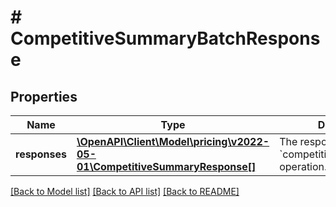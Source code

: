 # # CompetitiveSummaryBatchResponse

## Properties

Name | Type | Description | Notes
------------ | ------------- | ------------- | -------------
**responses** | [**\OpenAPI\Client\Model\pricing\v2022-05-01\CompetitiveSummaryResponse[]**](CompetitiveSummaryResponse.md) | The response list for the &#x60;competitiveSummaryBatch&#x60; operation. |

[[Back to Model list]](../../README.md#models) [[Back to API list]](../../README.md#endpoints) [[Back to README]](../../README.md)
